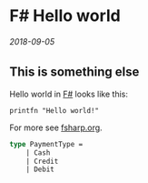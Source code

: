 # F# Hello world 
###### 2018-09-05

## This is something else

Hello world in [F#](http://fsharp.net) looks like this:

    printfn "Hello world!"

For more see [fsharp.org][fsorg].

  [fsorg]: http://fsharp.org "The F# organization." 
  
```fsharp
type PaymentType = 
    | Cash
    | Credit
    | Debit
```  